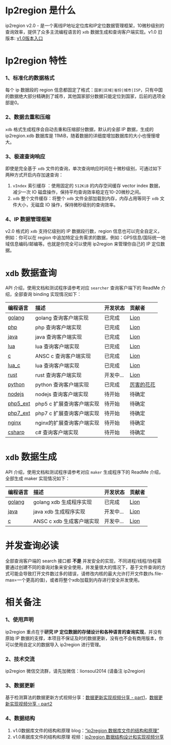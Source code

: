 # Ip2region 是什么

ip2region v2.0 - 是一个离线IP地址定位库和IP定位数据管理框架，10微秒级别的查询效率，提供了众多主流编程语言的 `xdb` 数据生成和查询客户端实现。v1.0 旧版本: [v1.0版本入口](v1.0)



# Ip2region 特性

### 1、标准化的数据格式

每个 ip 数据段的 region 信息都固定了格式：`国家|区域|省份|城市|ISP`，只有中国的数据绝大部分精确到了城市，其他国家部分数据只能定位到国家，后前的选项全部是0。


### 2、数据去重和压缩

`xdb` 格式生成程序会自动去重和压缩部分数据，默认的全部 IP 数据，生成的 ip2region.xdb 数据库是 11MiB，随着数据的详细度增加数据库的大小也慢慢增大。

### 3、极速查询响应

即使是完全基于 `xdb` 文件的查询，单次查询响应时间在十微秒级别，可通过如下两种方式开启内存加速查询：

1. `vIndex` 索引缓存 ：使用固定的 `512KiB` 的内存空间缓存 vector index 数据，减少一次 IO 磁盘操作，保持平均查询效率稳定在10-20微秒之间。
2. `xdb` 整个文件缓存：将整个 `xdb` 文件全部加载到内存，内存占用等同于 `xdb` 文件大小，无磁盘 IO 操作，保持微秒级别的查询效率。

### 4、IP 数据管理框架

v2.0 格式的 `xdb` 支持亿级别的 IP 数据段行数，region 信息也可以完全自定义，例如：你可以在 region 中追加特定业务需求的数据，例如：GPS信息/国际统一地域信息编码/邮编等。也就是你完全可以使用 ip2region 来管理你自己的 IP 定位数据。



# `xdb` 数据查询

API 介绍，使用文档和测试程序请参考对应 `searcher` 查询客户端下的 ReadMe 介绍，全部查询 binding 实现情况如下：

| 编程语言 | 描述 | 开发状态   | 贡献者 |
| :--- | :--- |:-------| :--- |
| [golang](binding/golang) | golang 查询客户端实现 | 已完成    | [Lion](https://github.com/lionsoul2014) |
| [php](binding/php) | php 查询客户端实现 | 已完成    | [Lion](https://github.com/lionsoul2014) |
| [java](binding/java) | java 查询客户端实现 | 已完成 | [Lion](https://github.com/lionsoul2014) |
| [lua](binding/lua) | lua 查询客户端实现 | 已完成 | [Lion](https://github.com/lionsoul2014) |
| [c](binding/c) | ANSC c 查询客户端实现 | 已完成 | [Lion](https://github.com/lionsoul2014) |
| [lua_c](binding/lua_c) | lua 查询客户端实现 | 已完成 | [Lion](https://github.com/lionsoul2014) |
| [rust](binding/rust) | rust 查询客户端实现 | 开发中... | [Lion](https://github.com/lionsoul2014) |
| [python](binding/python) | python 查询客户端实现 | 已完成 | [厉害的花花](https://github.com/luckydog6132) |
| [nodejs](binding/nodejs) | nodejs 查询客户端实现 | 待开始    | 待确定 |
| [php5_ext](binding/php5_ext) | php5 c 扩展查询客户端实现 | 待开始    | 待确定 |
| [php7_ext](binding/php7_ext) | php7 c 扩展查询客户端实现 | 待开始    | 待确定 |
| [nginx](binding/nginx) | nginx的扩展查询客户端实现 | 待开始    | 待确定 |
| [csharp](binding/csharp) | c# 查询客户端实现 | 待开始    | 待确定 |



# `xdb` 数据生成

API 介绍，使用文档和测试程序请参考对应 `maker` 生成程序下的 ReadMe 介绍，全部生成 maker 实现情况如下：

| 编程语言 | 描述 | 开发状态 | 贡献者 |
| :--- | :--- | :--- | :--- |
| [golang](maker/golang) | golang xdb 生成程序实现 | 已完成 | [Lion](https://github.com/lionsoul2014) |
| [java](maker/java) | java xdb 生成程序实现 | 开发中... | [Lion](https://github.com/lionsoul2014) |
| [c](maker/c) | ANSC c xdb 生成客户端实现 | 开发中... | [Lion](https://github.com/lionsoul2014) |



# 并发查询必读

全部查询客户端的 search 接口都 <b>不是</b> 并发安全的实现，不同进程/线程/协程需要通过创建不同的查询对象来安全使用，并发量很大的情况下，基于文件查询的方式可能会导致打开文件数过多的错误，请修改内核的最大允许打开文件数(fs.file-max=一个更高的值)，或者将整个xdb加载到内存进行安全并发使用。


# 相关备注

### 1、使用声明 
ip2region 重点在于<b>研究 IP 定位数据的存储设计和各种语言的查询实现</b>，并没有原始 IP 数据的支撑，本项目不保证及时的数据更新，没有也不会有商用版本，你可以使用自定义的数据导入 ip2region 进行管理。

### 2、技术交流
ip2region 微信交流群，请先加微信：lionsoul2014 (请备注 ip2region)

### 3、数据更新
基于检测算法的数据更新方式视频分享：[数据更新实现视频分享 - part1](https://www.bilibili.com/video/BV1934y1E7Q5/)，[数据更新实现视频分享 - part2](https://www.bilibili.com/video/BV1pF411j7Aw/)

### 4、数据结构
1. v1.0数据库文件的结构和原理 blog：[“ip2region 数据库文件的结构和原理”](https://github.com/dongyado/dongyado.github.io/blob/master/_posts/2016-08-18-structure-of-ip2region-database-file.md)
2. v1.0素据库文件的结构和原理 视频：[ip2region 数据结构设计和实现视频分享](https://www.bilibili.com/video/BV1wv4y1N7SD)
